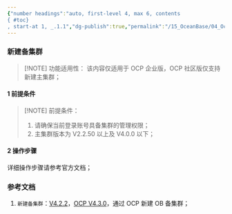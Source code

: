 ```yaml
---
{"number headings":"auto, first-level 4, max 6, contents
{ #toc}
, start-at 1, _.1.1","dg-publish":true,"permalink":"/15_OceanBase/04_OceanBase 安全，高可用，容灾/OceanBase 高可用和容灾/新建备集群/","dgPassFrontmatter":true}
---
```



### 新建备集群

> [!NOTE] 功能适用性：
> 该内容仅适用于 OCP 企业版，OCP 社区版仅支持新建主集群；

#### 1 前提条件

> [!NOTE] 前提条件：
> 1. 请确保当前登录账号具备集群的管理权限；
> 2. 主集群版本为 V2.2.50 以上及 V4.0.0 以下；


#### 2 操作步骤
详细操作步骤请参考官方文档；


### 参考文档
1. `新建备集群`：[V4.2.2](https://www.oceanbase.com/docs/common-ocp-1000000000585004)，[OCP V4.3.0](https://www.oceanbase.com/docs/common-ocp-1000000000826816)，通过 OCP 新建 OB 备集群；



